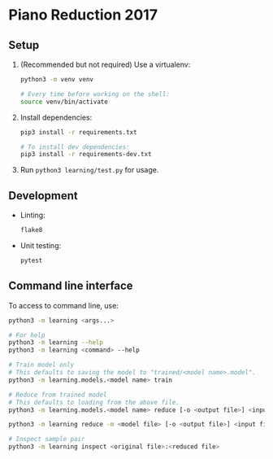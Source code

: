 # Piano Reduction 2017

## Setup

1.  (Recommended but not required) Use a virtualenv:

    ```sh
    python3 -m venv venv

    # Every time before working on the shell:
    source venv/bin/activate
    ```

2.  Install dependencies:

    ```sh
    pip3 install -r requirements.txt

    # To install dev dependencies:
    pip3 install -r requirements-dev.txt
    ```

3.  Run `python3 learning/test.py` for usage.

## Development

-   Linting:

    ```sh
    flake8
    ```

-   Unit testing:

    ```sh
    pytest
    ```

## Command line interface

To access to command line, use:

```sh
python3 -m learning <args...>

# For help
python3 -m learning --help
python3 -m learning <command> --help

# Train model only
# This defaults to saving the model to "trained/<model name>.model".
python3 -m learning.models.<model name> train

# Reduce from trained model
# This defaults to loading from the above file.
python3 -m learning.models.<model name> reduce [-o <output file>] <input file>[:<reduced file>]

python3 -m learning reduce -m <model file> [-o <output file>] <input file>[:<reduced file>]

# Inspect sample pair
python3 -m learning inspect <original file>:<reduced file>
```
